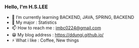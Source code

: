 ### Hello, I'm H.S.LEE 

- 🌱 I’m currently learning BACKEND, JAVA, SPRING, BACKEND
- 🤔 My major : Statistics
- 📫 How to reach me : imbc0224@gmail.com
- 😁 My blog address : https://ddungi.github.io/
- ⚡ What i like :  Coffee, New things

<!-- - 👯 I’m looking to collaborate on ... -->
<!-- - 🤔 I’m looking for help with ... -->
<!-- - 💬 Ask me about ... -->
<!-- 🔭 I’m currently working on ...-->
<!-- - 😄 Pronouns: ... -->
